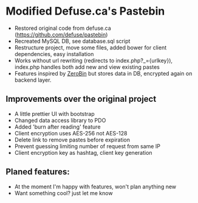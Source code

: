 Modified Defuse.ca's Pastebin
=============================

- Restored original code from defuse.ca (https://github.com/defuse/pastebin)
- Recreated MySQL DB, see database.sql script
- Restructure project, move some files, added bower for client dependencies, easy installation
- Works without url rewriting (redirects to index.php?_={urlkey}), index.php handles both add new and view existing pastes
- Features inspired by [ZeroBin](https://github.com/sebsauvage/ZeroBin) but stores data in DB, encrypted again on backend layer.

Improvements over the original project
--------------------------------------
- A little prettier UI with bootstrap
- Changed data access library to PDO
- Added 'burn after reading' feature
- Client encryption uses AES-256 not AES-128
- Delete link to remove pastes before expiration
- Prevent guessing limiting number of request from same IP
- Client encryption key as hashtag, client key generation

Planed features:
----------------
- At the moment I'm happy with features, won't plan anything new
- Want something cool? just let me know
